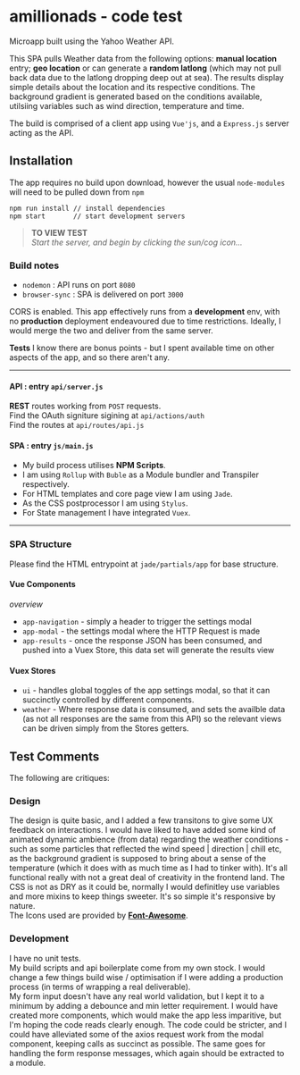 # amillionads - code test

Microapp built using the Yahoo Weather API. 

This SPA pulls Weather data from the following options: **manual location** entry; **geo location** or can generate a **random latlong** (which may not pull back data due to the latlong dropping deep out at sea). The results display simple details about the location and its respective conditions. The background gradient is generated based on the conditions available, utilsiing variables such as wind direction, temperature and time.

The build is comprised of a client app using `Vue'js`, and a `Express.js` server acting as the API.

## Installation

The app requires no build upon download, however the usual `node-modules` will need to be pulled down from `npm`

```
npm run install // install dependencies
npm start		// start development servers

```

>**TO VIEW TEST**  
_Start the server, and begin by clicking the sun/cog icon..._


### Build notes

* `nodemon` 		: API runs on port `8080`
* `browser-sync` 	: SPA is delivered on port `3000`

CORS is enabled. This app effectively runs from a **development** env, with no **production** deployment endeavoured due to time restrictions. Ideally, I would merge the two and deliver from the same server.

**Tests** I know there are bonus points - but I spent available time on other aspects of the app, and so there aren't any.

---

#### API : entry `api/server.js`
**REST** routes working from `POST` requests.  
Find the OAuth signiture sigining at `api/actions/auth`  
Find the routes at `api/routes/api.js`

#### SPA : entry `js/main.js`
* My build process utilises **NPM Scripts**.
* I am using `Rollup` with `Buble` as a Module bundler and Transpiler respectively.
* For HTML templates and core page view I am using `Jade`.
* As the CSS postprocessor I am using `Stylus`.
* For State management I have integrated `Vuex`.

---

### SPA Structure

Please find the HTML entrypoint at `jade/partials/app` for base structure.

#### Vue Components

_overview_

* `app-navigation` - simply a header to trigger the settings modal
* `app-modal` - the settings modal where the HTTP Request is made
* `app-results` - once the response JSON has been consumed, and pushed into a Vuex Store, this data set will generate the results view

#### Vuex Stores

* `ui` - handles global toggles of the app settings modal, so that it can succinctly controlled by different components.
* `weather` - Where response data is consumed, and sets the availble data (as not all responses are the same from this API) so the relevant views can be driven simply from the Stores getters.

## Test Comments

The following are critiques:

### Design

The design is quite basic, and I added a few transitons to give some UX feedback on interactions. I would have liked to have added some kind of animated dynamic ambience (from data) regarding the weather conditions - such as some particles that reflected the wind speed | direction | chill etc, as the background gradient is supposed to bring about a sense of the temperature (which it does with as much time as I had to tinker with). It's all functional really with not a great deal of creativity in the frontend land. The CSS is not as DRY as it could be, normally I would definitley use variables and more mixins to keep things sweeter. It's so simple it's responsive by nature.  
The Icons used are provided by **[Font-Awesome](https://fontawesome.com/v4.7.0/)**.

### Development

I have no unit tests.  
My build scripts and api boilerplate come from my own stock. I would change a few things build wise / optimisation if I were adding a production process (in terms of wrapping a real deliverable).  
My form input doesn't have any real world validation, but I kept it to a minimum by adding a debounce and min letter requirement. I would have created more components, which would make the app less imparitive, but I'm hoping the code reads clearly enough. The code could be stricter, and I could have alleviated some of the axios request work from the modal component, keeping calls as succinct as possible. The same goes for handling the form response messages, which again should be extracted to a module. 
 
